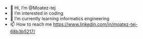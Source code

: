 - 👋 Hi, I’m @Moatez-tej
- 👀 I’m interested in coding
- 🌱 I’m currently learning informatics engineering
- 📫 How to reach me https://www.linkedin.com/in/moatez-tej-68b3b5217/

<!---
Moatez-tej/Moatez-tej is a ✨ special ✨ repository because its `README.md` (this file) appears on your GitHub profile.
You can click the Preview link to take a look at your changes.
--->
